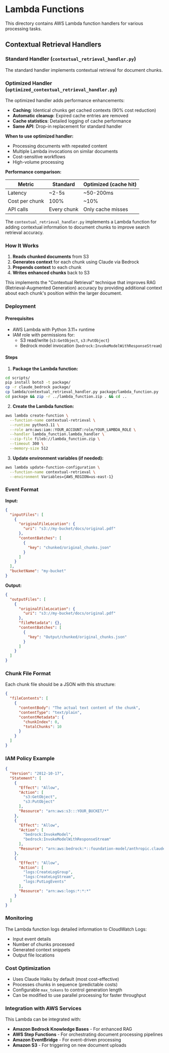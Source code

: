 # Lambda Functions

This directory contains AWS Lambda function handlers for various processing tasks.

## Contextual Retrieval Handlers

### Standard Handler (`contextual_retrieval_handler.py`)

The standard handler implements contextual retrieval for document chunks.

### Optimized Handler (`optimized_contextual_retrieval_handler.py`)

The optimized handler adds performance enhancements:

- **Caching**: Identical chunks get cached contexts (90% cost reduction)
- **Automatic cleanup**: Expired cache entries are removed
- **Cache statistics**: Detailed logging of cache performance
- **Same API**: Drop-in replacement for standard handler

**When to use optimized handler:**
- Processing documents with repeated content
- Multiple Lambda invocations on similar documents
- Cost-sensitive workflows
- High-volume processing

**Performance comparison:**

| Metric | Standard | Optimized (cache hit) |
|--------|----------|----------------------|
| Latency | ~2-5s | ~50-200ms |
| Cost per chunk | 100% | ~10% |
| API calls | Every chunk | Only cache misses |

The `contextual_retrieval_handler.py` implements a Lambda function for adding contextual information to document chunks to improve search retrieval accuracy.

### How It Works

1. **Reads chunked documents** from S3
2. **Generates context** for each chunk using Claude via Bedrock
3. **Prepends context** to each chunk
4. **Writes enhanced chunks** back to S3

This implements the "Contextual Retrieval" technique that improves RAG (Retrieval-Augmented Generation) accuracy by providing additional context about each chunk's position within the larger document.

### Deployment

#### Prerequisites

- AWS Lambda with Python 3.11+ runtime
- IAM role with permissions for:
  - S3 read/write (`s3:GetObject`, `s3:PutObject`)
  - Bedrock model invocation (`bedrock:InvokeModelWithResponseStream`)

#### Steps

1. **Package the Lambda function:**

```bash
cd scripts/
pip install boto3 -t package/
cp -r claude_bedrock package/
cp lambda/contextual_retrieval_handler.py package/lambda_function.py
cd package && zip -r ../lambda_function.zip . && cd ..
```

2. **Create the Lambda function:**

```bash
aws lambda create-function \
  --function-name contextual-retrieval \
  --runtime python3.11 \
  --role arn:aws:iam::YOUR_ACCOUNT:role/YOUR_LAMBDA_ROLE \
  --handler lambda_function.lambda_handler \
  --zip-file fileb://lambda_function.zip \
  --timeout 300 \
  --memory-size 512
```

3. **Update environment variables (if needed):**

```bash
aws lambda update-function-configuration \
  --function-name contextual-retrieval \
  --environment Variables={AWS_REGION=us-east-1}
```

### Event Format

**Input:**
```json
{
  "inputFiles": [
    {
      "originalFileLocation": {
        "uri": "s3://my-bucket/docs/original.pdf"
      },
      "contentBatches": [
        {
          "key": "chunked/original_chunks.json"
        }
      ]
    }
  ],
  "bucketName": "my-bucket"
}
```

**Output:**
```json
{
  "outputFiles": [
    {
      "originalFileLocation": {
        "uri": "s3://my-bucket/docs/original.pdf"
      },
      "fileMetadata": {},
      "contentBatches": [
        {
          "key": "Output/chunked/original_chunks.json"
        }
      ]
    }
  ]
}
```

### Chunk File Format

Each chunk file should be a JSON with this structure:

```json
{
  "fileContents": [
    {
      "contentBody": "The actual text content of the chunk",
      "contentType": "text/plain",
      "contentMetadata": {
        "chunkIndex": 0,
        "totalChunks": 10
      }
    }
  ]
}
```

### IAM Policy Example

```json
{
  "Version": "2012-10-17",
  "Statement": [
    {
      "Effect": "Allow",
      "Action": [
        "s3:GetObject",
        "s3:PutObject"
      ],
      "Resource": "arn:aws:s3:::YOUR_BUCKET/*"
    },
    {
      "Effect": "Allow",
      "Action": [
        "bedrock:InvokeModel",
        "bedrock:InvokeModelWithResponseStream"
      ],
      "Resource": "arn:aws:bedrock:*::foundation-model/anthropic.claude-*"
    },
    {
      "Effect": "Allow",
      "Action": [
        "logs:CreateLogGroup",
        "logs:CreateLogStream",
        "logs:PutLogEvents"
      ],
      "Resource": "arn:aws:logs:*:*:*"
    }
  ]
}
```

### Monitoring

The Lambda function logs detailed information to CloudWatch Logs:
- Input event details
- Number of chunks processed
- Generated context snippets
- Output file locations

### Cost Optimization

- Uses Claude Haiku by default (most cost-effective)
- Processes chunks in sequence (predictable costs)
- Configurable `max_tokens` to control generation length
- Can be modified to use parallel processing for faster throughput

### Integration with AWS Services

This Lambda can be integrated with:
- **Amazon Bedrock Knowledge Bases** - For enhanced RAG
- **AWS Step Functions** - For orchestrating document processing pipelines
- **Amazon EventBridge** - For event-driven processing
- **Amazon S3** - For triggering on new document uploads
